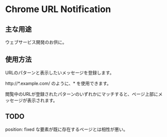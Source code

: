 # Chrome URL Notification

## 主な用途

ウェブサービス開発のお供に。

## 使用方法

URLのパターンと表示したいメッセージを登録します。

http://\*.example.com/ のように、\* を使用できます。

閲覧中のURLが登録されたパターンのいずれかにマッチすると、ページ上部にメッセージが表示されます。

## TODO

position: fixed な要素が既に存在するページとは相性が悪い。

